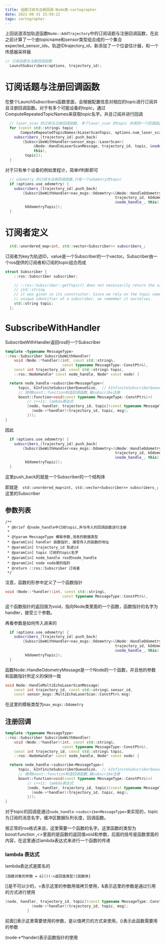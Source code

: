 ```yaml
---
title: 话题订阅与注册回调-Node类-cartographer
date: 2021-08-31 15:59:22
tags: cartographer
---
```


上回说道添加轨迹函数`Node::AddTrajectory`中的订阅话题与注册回调函数，在此之前计算了一个由topicname和sensor类型组合成的一个集合expected_sensor_ids，轨迹IDtrajectory_id，新添加了一个位姿估计器，和一个传感器采样器
```c++
// 订阅话题与注册回调函数
  LaunchSubscribers(options, trajectory_id);
```

# 订阅话题与注册回调函数

在整个LaunchSubscribers函数里面，会根据配置信息对相应的topic进行订阅并且注册回调函数。对于有多个可能设备的topic，通过ComputeRepeatedTopicNames来获取topic名字。并且订阅并进行回调

```c++
  // laser_scan 的订阅与注册回调函数, 多个laser_scan 的topic 共用同一个回调函数
  for (const std::string& topic :
       ComputeRepeatedTopicNames(kLaserScanTopic, options.num_laser_scans)) {
    subscribers_[trajectory_id].push_back(
        {SubscribeWithHandler<sensor_msgs::LaserScan>(
             &Node::HandleLaserScanMessage, trajectory_id, topic, &node_handle_,
             this),
         topic});
  }
```

对于只有单个设备的例如里程计，简单if判断即可

```c++
  // odometry 的订阅与注册回调函数,只有一个odometry的topic
  if (options.use_odometry) {
    subscribers_[trajectory_id].push_back(
        {SubscribeWithHandler<nav_msgs::Odometry>(&Node::HandleOdometryMessage,
                                                  trajectory_id, kOdometryTopic,
                                                  &node_handle_, this),
         kOdometryTopic});
  }
```

# 订阅者定义

```c++
  std::unordered_map<int, std::vector<Subscriber>> subscribers_;
```

订阅者为key为轨迹ID，value是一个Subscriber的一个vector。Subscriber由一个ros提供的订阅者和订阅的topic组合而成

```c++
struct Subscriber {
    ::ros::Subscriber subscriber;

    // ::ros::Subscriber::getTopic() does not necessarily return the same
    // std::string
    // it was given in its constructor. Since we rely on the topic name as the
    // unique identifier of a subscriber, we remember it ourselves.
    std::string topic;
  };
```

# SubscribeWithHandler

SubscribeWithHandler返回ros的一个Subscriber

```c++
template <typename MessageType>
::ros::Subscriber SubscribeWithHandler(
    void (Node::*handler)(int, const std::string&,
                          const typename MessageType::ConstPtr&),
    const int trajectory_id, const std::string& topic,
    ::ros::NodeHandle* const node_handle, Node* const node) {

  return node_handle->subscribe<MessageType>(
      topic, kInfiniteSubscriberQueueSize,  // kInfiniteSubscriberQueueSize = 0
      // 使用boost::function构造回调函数,被subscribe注册
      boost::function<void(const typename MessageType::ConstPtr&)>(
          // c++11: lambda表达式
          [node, handler, trajectory_id, topic](const typename MessageType::ConstPtr& msg) {
            (node->*handler)(trajectory_id, topic, msg);
          }));
}
```

因此

```c++
  if (options.use_odometry) {
    subscribers_[trajectory_id].push_back(
        {SubscribeWithHandler<nav_msgs::Odometry>(&Node::HandleOdometryMessage,
                                                  trajectory_id, kOdometryTopic,
                                                  &node_handle_, this),
         kOdometryTopic});
  }
```

这里push_back的就是一个Subscriber的一个结构体

即就是`  std::unordered_map<int, std::vector<Subscriber>> subscribers_;`这里的Subscriber

## 参数列表

```
/**
 * @brief 在node_handle中订阅topic,并与传入的回调函数进行注册
 * 
 * @tparam MessageType 模板参数,消息的数据类型
 * @param[in] handler 函数指针, 接受传入的函数的地址
 * @param[in] trajectory_id 轨迹id
 * @param[in] topic 订阅的topic名字
 * @param[in] node_handle ros的node_handle
 * @param[in] node node类的指针
 * @return ::ros::Subscriber 订阅者
 */
```

注意，函数的形参中定义了一个函数指针

```c++
void (Node::*handler)(int, const std::string&,
                          const typename MessageType::ConstPtr&),
```

这个函数指针的返回值为void，指向Node类里面的一个函数，函数指针的名字为handler，接受三个参数。

再看参数是如何传入进来的

```c++
  if (options.use_odometry) {
    subscribers_[trajectory_id].push_back(
        {SubscribeWithHandler<nav_msgs::Odometry>(&Node::HandleOdometryMessage,
                                                  trajectory_id, kOdometryTopic,
                                                  &node_handle_, this),
         kOdometryTopic});
  }
```

函数Node::HandleOdometryMessage是一个Node的一个函数，并且他的参数和函数指针所定义的保持一致

```c++
void Node::HandleMultiEchoLaserScanMessage(
    const int trajectory_id, const std::string& sensor_id,
    const sensor_msgs::MultiEchoLaserScan::ConstPtr& msg) 
```

在这里的模板类型为`nav_msgs::Odometry`

## 注册回调

```c++
template <typename MessageType>
::ros::Subscriber SubscribeWithHandler(
    void (Node::*handler)(int, const std::string&,
                          const typename MessageType::ConstPtr&),
    const int trajectory_id, const std::string& topic,
    ::ros::NodeHandle* const node_handle, Node* const node) {

  return node_handle->subscribe<MessageType>(
      topic, kInfiniteSubscriberQueueSize,  // kInfiniteSubscriberQueueSize = 0
      // 使用boost::function构造回调函数,被subscribe注册
      boost::function<void(const typename MessageType::ConstPtr&)>(
          // c++11: lambda表达式
          [node, handler, trajectory_id, topic](const typename MessageType::ConstPtr& msg) {
            (node->*handler)(trajectory_id, topic, msg);
          }));
}
```

对于topic的回调是通过`node_handle->subscribe<MessageType>`来实现的，topic为订阅的消息名字，缓冲区数据队列长度，回调函数。

按正常的ros格式来说，这里需要一个函数的名字。这里函数的类型为boost:function ,<>里面的是函数的返回值void和参数，后面的括号是函数里面的内容，在这里通过lambda表达式来进行一个函数的传递

### lambda 表达式

lambda表达式是匿名的

```
[函数对象的参数 = &]()(->返回值类型){函数体}
```

[]是不可以少的，=表示这里的参数用值拷贝使用，&表示这里的参数是通过引用的方式进行使用

```c++
[node, handler, trajectory_id, topic](const typename MessageType::ConstPtr& msg) {
            (node->*handler)(trajectory_id, topic, msg);
          }
```

前面[]表示这里需要使用的参数，是以值拷贝的方式来使用，()表示此函数需要用的参数

(node->*hander)表示函数指针的使用
